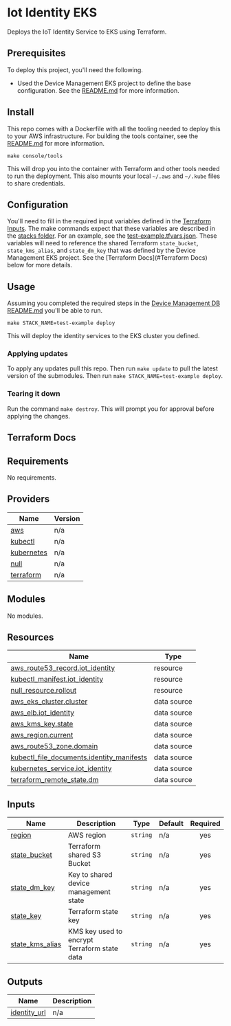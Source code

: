 # Iot Identity EKS

Deploys the IoT Identity Service to EKS using Terraform.

## Prerequisites

To deploy this project, you'll need the following. 

- Used the Device Management EKS project to define the base configuration. See the [README.md](https://github.com/everactive/device-management-eks) for more information. 

## Install

This repo comes with a Dockerfile with all the tooling needed to deploy this to your AWS infrastructure. For building the tools container, see the [README.md](https://github.com/everactive/device-management-eks) for more information.

`make console/tools`

This will drop you into the container with Terraform and other tools needed to run the deployment. This also mounts your local `~/.aws` and `~/.kube` files to share credentials. 

## Configuration

You'll need to fill in the required input variables defined in the [Terraform Inputs](#inputs). The make commands expect that these variables are described in the [stacks folder](/stacks). For an example, see the [test-example.tfvars.json](stacks/test-example.tfvars.json). These variables will need to reference the shared Terraform `state_bucket`, `state_kms_alias`, and `state_dm_key` that was defined by the Device Management EKS project. See the [Terraform Docs](#Terraform Docs) below for more details.

## Usage

Assuming you completed the required steps in the [Device Management DB README.md](https://github.com/everactive/device-management-eks) you'll be able to run.

`make STACK_NAME=test-example deploy` 

This will deploy the identity services to the EKS cluster you defined.


### Applying updates

To apply any updates pull this repo. Then run `make update` to pull the latest version of the submodules. Then run `make STACK_NAME=test-example deploy`. 

### Tearing it down

Run the command `make destroy`. This will prompt you for approval before applying the changes. 

## Terraform Docs

<!-- BEGIN_TF_DOCS -->
## Requirements

No requirements.

## Providers

| Name | Version |
|------|---------|
| <a name="provider_aws"></a> [aws](#provider\_aws) | n/a |
| <a name="provider_kubectl"></a> [kubectl](#provider\_kubectl) | n/a |
| <a name="provider_kubernetes"></a> [kubernetes](#provider\_kubernetes) | n/a |
| <a name="provider_null"></a> [null](#provider\_null) | n/a |
| <a name="provider_terraform"></a> [terraform](#provider\_terraform) | n/a |

## Modules

No modules.

## Resources

| Name | Type |
|------|------|
| [aws_route53_record.iot_identity](https://registry.terraform.io/providers/hashicorp/aws/latest/docs/resources/route53_record) | resource |
| [kubectl_manifest.iot_identity](https://registry.terraform.io/providers/gavinbunney/kubectl/latest/docs/resources/manifest) | resource |
| [null_resource.rollout](https://registry.terraform.io/providers/hashicorp/null/latest/docs/resources/resource) | resource |
| [aws_eks_cluster.cluster](https://registry.terraform.io/providers/hashicorp/aws/latest/docs/data-sources/eks_cluster) | data source |
| [aws_elb.iot_identity](https://registry.terraform.io/providers/hashicorp/aws/latest/docs/data-sources/elb) | data source |
| [aws_kms_key.state](https://registry.terraform.io/providers/hashicorp/aws/latest/docs/data-sources/kms_key) | data source |
| [aws_region.current](https://registry.terraform.io/providers/hashicorp/aws/latest/docs/data-sources/region) | data source |
| [aws_route53_zone.domain](https://registry.terraform.io/providers/hashicorp/aws/latest/docs/data-sources/route53_zone) | data source |
| [kubectl_file_documents.identity_manifests](https://registry.terraform.io/providers/gavinbunney/kubectl/latest/docs/data-sources/file_documents) | data source |
| [kubernetes_service.iot_identity](https://registry.terraform.io/providers/hashicorp/kubernetes/latest/docs/data-sources/service) | data source |
| [terraform_remote_state.dm](https://registry.terraform.io/providers/hashicorp/terraform/latest/docs/data-sources/remote_state) | data source |

## Inputs

| Name | Description | Type | Default | Required |
|------|-------------|------|---------|:--------:|
| <a name="input_region"></a> [region](#input\_region) | AWS region | `string` | n/a | yes |
| <a name="input_state_bucket"></a> [state\_bucket](#input\_state\_bucket) | Terraform shared S3 Bucket | `string` | n/a | yes |
| <a name="input_state_dm_key"></a> [state\_dm\_key](#input\_state\_dm\_key) | Key to shared device management state | `string` | n/a | yes |
| <a name="input_state_key"></a> [state\_key](#input\_state\_key) | Terraform state key | `string` | n/a | yes |
| <a name="input_state_kms_alias"></a> [state\_kms\_alias](#input\_state\_kms\_alias) | KMS key used to encrypt Terraform state data | `string` | n/a | yes |

## Outputs

| Name | Description |
|------|-------------|
| <a name="output_identity_url"></a> [identity\_url](#output\_identity\_url) | n/a |
<!-- END_TF_DOCS -->